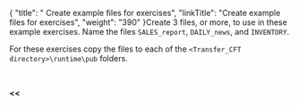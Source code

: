 {
    "title": " Create example files for exercises",
    "linkTitle": "Create example files for exercises",
    "weight": "390"
}Create 3 files, or more, to use in these example exercises. Name the files `SALES_report`, `DAILY_news`, and `INVENTORY`.

For these exercises copy the files to each of the `<Transfer_CFT directory>\runtime\pub` folders.

 

****&lt;&lt;**** [](../../)
